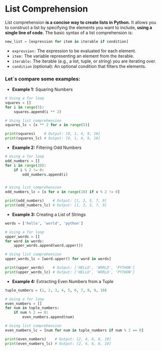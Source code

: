 # List Comprehension
List comprehension **is a concise way to create lists in Python.** It allows you to construct a list by specifying the elements you want to include, **using a single line of code.** The basic syntax of a list comprehension is:
```python
new_list = [expression for item in iterable if condition]
```
- `expression:` The expression to be evaluated for each element.
- `item:` The variable representing an element from the iterable.
- `iterable:` The iterable (e.g., a list, tuple, or string) you are iterating over.
- `condition` (optional): An optional condition that filters the elements.


### Let´s compare some examples:

- **Example 1:** Squaring Numbers
```python
# Using a for loop
squares = []
for i in range(5):
    squares.append(i ** 2)

# Using list comprehension
squares_lc = [x ** 2 for x in range(5)]

print(squares)    # Output: [0, 1, 4, 9, 16]
print(squares_lc) # Output: [0, 1, 4, 9, 16]
```


- **Example 2:** Filtering Odd Numbers
```python
# Using a for loop
odd_numbers = []
for i in range(10):
    if i % 2 != 0:
        odd_numbers.append(i)


# Using list comprehension
odd_numbers_lc = [x for x in range(10) if x % 2 != 0]

print(odd_numbers)    # Output: [1, 3, 5, 7, 9]
print(odd_numbers_lc) # Output: [1, 3, 5, 7, 9]
```


- **Example 3:** Creating a List of Strings
```python
words = ['hello', 'world', 'python']

# Using a for loop
upper_words = []
for word in words:
    upper_words.append(word.upper())

# Using list comprehension
upper_words_lc = [word.upper() for word in words]

print(upper_words)    # Output: ['HELLO', 'WORLD', 'PYTHON']
print(upper_words_lc) # Output: ['HELLO', 'WORLD', 'PYTHON']
```

- **Example 4:** Extracting Even Numbers from a Tuple
```python
tuple_numbers = (1, 2, 3, 4, 5, 6, 7, 8, 9, 10)

# Using a for loop
even_numbers = []
for num in tuple_numbers:
    if num % 2 == 0:
        even_numbers.append(num)

# Using list comprehension
even_numbers_lc = [num for num in tuple_numbers if num % 2 == 0]

print(even_numbers)    # Output: [2, 4, 6, 8, 10]
print(even_numbers_lc) # Output: [2, 4, 6, 8, 10]
```